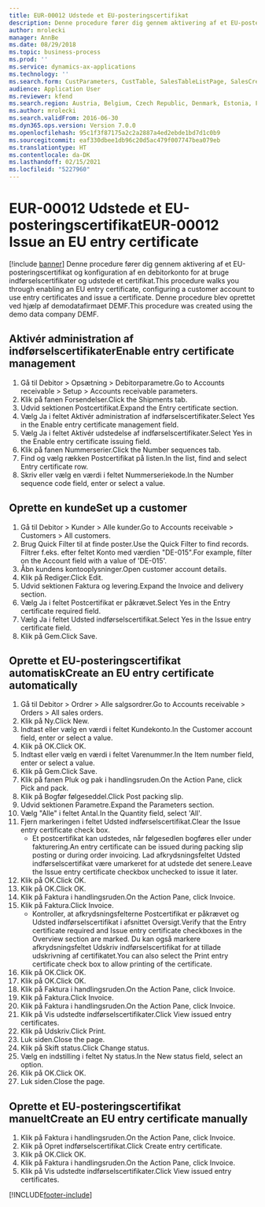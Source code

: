 ```yaml
---
title: EUR-00012 Udstede et EU-posteringscertifikat
description: Denne procedure fører dig gennem aktivering af et EU-posteringscertifikat og konfiguration af en debitorkonto for at bruge indførselscertifikater og udstede et certifikat.
author: mrolecki
manager: AnnBe
ms.date: 08/29/2018
ms.topic: business-process
ms.prod: ''
ms.service: dynamics-ax-applications
ms.technology: ''
ms.search.form: CustParameters, CustTable, SalesTableListPage, SalesCreateOrder, SalesTable, SalesEditLines,  CustInvoiceJournal, CustEntryCertificateJour_W, SrsReportViewerForm
audience: Application User
ms.reviewer: kfend
ms.search.region: Austria, Belgium, Czech Republic, Denmark, Estonia, Finland, France, Germany, Hungary, Ireland, Italy, Latvia, Lithuania, Netherlands, Poland, Spain, Sweden, United Kingdom
ms.author: mrolecki
ms.search.validFrom: 2016-06-30
ms.dyn365.ops.version: Version 7.0.0
ms.openlocfilehash: 95c1f3f87175a2c2a2887a4ed2ebde1bd7d1c0b9
ms.sourcegitcommit: eaf330dbee1db96c20d5ac479f007747bea079eb
ms.translationtype: HT
ms.contentlocale: da-DK
ms.lasthandoff: 02/15/2021
ms.locfileid: "5227960"
---
```

# <a name="eur-00012-issue-an-eu-entry-certificate"></a><span data-ttu-id="67194-103">EUR-00012 Udstede et EU-posteringscertifikat</span><span class="sxs-lookup"><span data-stu-id="67194-103">EUR-00012 Issue an EU entry certificate</span></span>

[!include [banner](../../includes/banner.md)]
<span data-ttu-id="67194-104">Denne procedure fører dig gennem aktivering af et EU-posteringscertifikat og konfiguration af en debitorkonto for at bruge indførselscertifikater og udstede et certifikat.</span><span class="sxs-lookup"><span data-stu-id="67194-104">This procedure walks you through enabling an EU entry certificate, configuring a customer account to use entry certificates and issue a certificate.</span></span> <span data-ttu-id="67194-105">Denne procedure blev oprettet ved hjælp af demodatafirmaet DEMF.</span><span class="sxs-lookup"><span data-stu-id="67194-105">This procedure was created using the demo data company DEMF.</span></span>


## <a name="enable-entry-certificate-management"></a><span data-ttu-id="67194-106">Aktivér administration af indførselscertifikater</span><span class="sxs-lookup"><span data-stu-id="67194-106">Enable entry certificate management</span></span>
1. <span data-ttu-id="67194-107">Gå til Debitor > Opsætning > Debitorparametre.</span><span class="sxs-lookup"><span data-stu-id="67194-107">Go to Accounts receivable > Setup > Accounts receivable parameters.</span></span>
2. <span data-ttu-id="67194-108">Klik på fanen Forsendelser.</span><span class="sxs-lookup"><span data-stu-id="67194-108">Click the Shipments tab.</span></span>
3. <span data-ttu-id="67194-109">Udvid sektionen Postcertifikat.</span><span class="sxs-lookup"><span data-stu-id="67194-109">Expand the Entry certificate section.</span></span>
4. <span data-ttu-id="67194-110">Vælg Ja i feltet Aktivér administration af indførselscertifikater.</span><span class="sxs-lookup"><span data-stu-id="67194-110">Select Yes in the Enable entry certificate management field.</span></span>
5. <span data-ttu-id="67194-111">Vælg Ja i feltet Aktivér udstedelse af indførselscertifikater.</span><span class="sxs-lookup"><span data-stu-id="67194-111">Select Yes in the Enable entry certificate issuing field.</span></span>
6. <span data-ttu-id="67194-112">Klik på fanen Nummerserier.</span><span class="sxs-lookup"><span data-stu-id="67194-112">Click the Number sequences tab.</span></span>
7. <span data-ttu-id="67194-113">Find og vælg rækken Postcertifikat på listen.</span><span class="sxs-lookup"><span data-stu-id="67194-113">In the list, find and select Entry certificate row.</span></span>
8. <span data-ttu-id="67194-114">Skriv eller vælg en værdi i feltet Nummerseriekode.</span><span class="sxs-lookup"><span data-stu-id="67194-114">In the Number sequence code field, enter or select a value.</span></span>

## <a name="set-up-a-customer"></a><span data-ttu-id="67194-115">Oprette en kunde</span><span class="sxs-lookup"><span data-stu-id="67194-115">Set up a customer</span></span>
1. <span data-ttu-id="67194-116">Gå til Debitor > Kunder > Alle kunder.</span><span class="sxs-lookup"><span data-stu-id="67194-116">Go to Accounts receivable > Customers > All customers.</span></span>
2. <span data-ttu-id="67194-117">Brug Quick Filter til at finde poster.</span><span class="sxs-lookup"><span data-stu-id="67194-117">Use the Quick Filter to find records.</span></span> <span data-ttu-id="67194-118">Filtrer f.eks. efter feltet Konto med værdien "DE-015".</span><span class="sxs-lookup"><span data-stu-id="67194-118">For example, filter on the Account field with a value of 'DE-015'.</span></span>
3. <span data-ttu-id="67194-119">Åbn kundens kontooplysninger.</span><span class="sxs-lookup"><span data-stu-id="67194-119">Open customer account details.</span></span>
4. <span data-ttu-id="67194-120">Klik på Rediger.</span><span class="sxs-lookup"><span data-stu-id="67194-120">Click Edit.</span></span>
5. <span data-ttu-id="67194-121">Udvid sektionen Faktura og levering.</span><span class="sxs-lookup"><span data-stu-id="67194-121">Expand the Invoice and delivery section.</span></span>
6. <span data-ttu-id="67194-122">Vælg Ja i feltet Postcertifikat er påkrævet.</span><span class="sxs-lookup"><span data-stu-id="67194-122">Select Yes in the Entry certificate required field.</span></span>
7. <span data-ttu-id="67194-123">Vælg Ja i feltet Udsted indførselscertifikat.</span><span class="sxs-lookup"><span data-stu-id="67194-123">Select Yes in the Issue entry certificate field.</span></span>
8. <span data-ttu-id="67194-124">Klik på Gem.</span><span class="sxs-lookup"><span data-stu-id="67194-124">Click Save.</span></span>

## <a name="create-an-eu-entry-certificate-automatically"></a><span data-ttu-id="67194-125">Oprette et EU-posteringscertifikat automatisk</span><span class="sxs-lookup"><span data-stu-id="67194-125">Create an EU entry certificate automatically</span></span>
1. <span data-ttu-id="67194-126">Gå til Debitor > Ordrer > Alle salgsordrer.</span><span class="sxs-lookup"><span data-stu-id="67194-126">Go to Accounts receivable > Orders > All sales orders.</span></span>
2. <span data-ttu-id="67194-127">Klik på Ny.</span><span class="sxs-lookup"><span data-stu-id="67194-127">Click New.</span></span>
3. <span data-ttu-id="67194-128">Indtast eller vælg en værdi i feltet Kundekonto.</span><span class="sxs-lookup"><span data-stu-id="67194-128">In the Customer account field, enter or select a value.</span></span>
4. <span data-ttu-id="67194-129">Klik på OK.</span><span class="sxs-lookup"><span data-stu-id="67194-129">Click OK.</span></span>
5. <span data-ttu-id="67194-130">Indtast eller vælg en værdi i feltet Varenummer.</span><span class="sxs-lookup"><span data-stu-id="67194-130">In the Item number field, enter or select a value.</span></span>
6. <span data-ttu-id="67194-131">Klik på Gem.</span><span class="sxs-lookup"><span data-stu-id="67194-131">Click Save.</span></span>
7. <span data-ttu-id="67194-132">Klik på fanen Pluk og pak i handlingsruden.</span><span class="sxs-lookup"><span data-stu-id="67194-132">On the Action Pane, click Pick and pack.</span></span>
8. <span data-ttu-id="67194-133">Klik på Bogfør følgeseddel.</span><span class="sxs-lookup"><span data-stu-id="67194-133">Click Post packing slip.</span></span>
9. <span data-ttu-id="67194-134">Udvid sektionen Parametre.</span><span class="sxs-lookup"><span data-stu-id="67194-134">Expand the Parameters section.</span></span>
10. <span data-ttu-id="67194-135">Vælg "Alle" i feltet Antal.</span><span class="sxs-lookup"><span data-stu-id="67194-135">In the Quantity field, select 'All'.</span></span>
11. <span data-ttu-id="67194-136">Fjern markeringen i feltet Udsted indførselscertifikat.</span><span class="sxs-lookup"><span data-stu-id="67194-136">Clear the Issue entry certificate check box.</span></span>
    * <span data-ttu-id="67194-137">Et postcertifikat kan udstedes, når følgesedlen bogføres eller under fakturering.</span><span class="sxs-lookup"><span data-stu-id="67194-137">An entry certificate can be issued during packing slip posting or during order invoicing.</span></span> <span data-ttu-id="67194-138">Lad afkrydsningsfeltet Udsted indførselscertifikat være umarkeret for at udstede det senere.</span><span class="sxs-lookup"><span data-stu-id="67194-138">Leave the Issue entry certificate checkbox unchecked to issue it later.</span></span>  
12. <span data-ttu-id="67194-139">Klik på OK.</span><span class="sxs-lookup"><span data-stu-id="67194-139">Click OK.</span></span>
13. <span data-ttu-id="67194-140">Klik på OK.</span><span class="sxs-lookup"><span data-stu-id="67194-140">Click OK.</span></span>
14. <span data-ttu-id="67194-141">Klik på Faktura i handlingsruden.</span><span class="sxs-lookup"><span data-stu-id="67194-141">On the Action Pane, click Invoice.</span></span>
15. <span data-ttu-id="67194-142">Klik på Faktura.</span><span class="sxs-lookup"><span data-stu-id="67194-142">Click Invoice.</span></span>
    * <span data-ttu-id="67194-143">Kontroller, at afkrydsningsfelterne Postcertifikat er påkrævet og Udsted indførselscertifikat i afsnittet Oversigt.</span><span class="sxs-lookup"><span data-stu-id="67194-143">Verify that the Entry certificate required and Issue entry certificate checkboxes in the Overview section are marked.</span></span>  <span data-ttu-id="67194-144">Du kan også markere afkrydsningsfeltet Udskriv indførselscertifikat for at tillade udskrivning af certifikatet.</span><span class="sxs-lookup"><span data-stu-id="67194-144">You can also select the Print entry certificate check box to allow printing of the certificate.</span></span>  
16. <span data-ttu-id="67194-145">Klik på OK.</span><span class="sxs-lookup"><span data-stu-id="67194-145">Click OK.</span></span>
17. <span data-ttu-id="67194-146">Klik på OK.</span><span class="sxs-lookup"><span data-stu-id="67194-146">Click OK.</span></span>
18. <span data-ttu-id="67194-147">Klik på Faktura i handlingsruden.</span><span class="sxs-lookup"><span data-stu-id="67194-147">On the Action Pane, click Invoice.</span></span>
19. <span data-ttu-id="67194-148">Klik på Faktura.</span><span class="sxs-lookup"><span data-stu-id="67194-148">Click Invoice.</span></span>
20. <span data-ttu-id="67194-149">Klik på Faktura i handlingsruden.</span><span class="sxs-lookup"><span data-stu-id="67194-149">On the Action Pane, click Invoice.</span></span>
21. <span data-ttu-id="67194-150">Klik på Vis udstedte indførselscertifikater.</span><span class="sxs-lookup"><span data-stu-id="67194-150">Click View issued entry certificates.</span></span>
22. <span data-ttu-id="67194-151">Klik på Udskriv.</span><span class="sxs-lookup"><span data-stu-id="67194-151">Click Print.</span></span>
23. <span data-ttu-id="67194-152">Luk siden.</span><span class="sxs-lookup"><span data-stu-id="67194-152">Close the page.</span></span>
24. <span data-ttu-id="67194-153">Klik på Skift status.</span><span class="sxs-lookup"><span data-stu-id="67194-153">Click Change status.</span></span>
25. <span data-ttu-id="67194-154">Vælg en indstilling i feltet Ny status.</span><span class="sxs-lookup"><span data-stu-id="67194-154">In the New status field, select an option.</span></span>
26. <span data-ttu-id="67194-155">Klik på OK.</span><span class="sxs-lookup"><span data-stu-id="67194-155">Click OK.</span></span>
27. <span data-ttu-id="67194-156">Luk siden.</span><span class="sxs-lookup"><span data-stu-id="67194-156">Close the page.</span></span>

## <a name="create-an-eu-entry-certificate-manually"></a><span data-ttu-id="67194-157">Oprette et EU-posteringscertifikat manuelt</span><span class="sxs-lookup"><span data-stu-id="67194-157">Create an EU entry certificate manually</span></span>
1. <span data-ttu-id="67194-158">Klik på Faktura i handlingsruden.</span><span class="sxs-lookup"><span data-stu-id="67194-158">On the Action Pane, click Invoice.</span></span>
2. <span data-ttu-id="67194-159">Klik på Opret indførselscertifikat.</span><span class="sxs-lookup"><span data-stu-id="67194-159">Click Create entry certificate.</span></span>
3. <span data-ttu-id="67194-160">Klik på OK.</span><span class="sxs-lookup"><span data-stu-id="67194-160">Click OK.</span></span>
4. <span data-ttu-id="67194-161">Klik på Faktura i handlingsruden.</span><span class="sxs-lookup"><span data-stu-id="67194-161">On the Action Pane, click Invoice.</span></span>
5. <span data-ttu-id="67194-162">Klik på Vis udstedte indførselscertifikater.</span><span class="sxs-lookup"><span data-stu-id="67194-162">Click View issued entry certificates.</span></span>



[!INCLUDE[footer-include](../../../includes/footer-banner.md)]